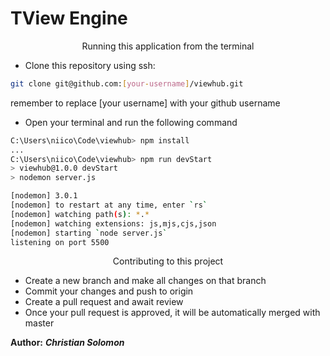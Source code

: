 # TView Engine

<center>Running this application from the terminal</center>

* Clone this repository using ssh:
```bash
git clone git@github.com:[your-username]/viewhub.git
```

<bold>remember to replace [your username] with your github username</bold>

*  Open your terminal and run the following command
```bash
C:\Users\niico\Code\viewhub> npm install
...
C:\Users\niico\Code\viewhub> npm run devStart
> viewhub@1.0.0 devStart
> nodemon server.js

[nodemon] 3.0.1
[nodemon] to restart at any time, enter `rs`
[nodemon] watching path(s): *.*
[nodemon] watching extensions: js,mjs,cjs,json
[nodemon] starting `node server.js`
listening on port 5500
```

<center>Contributing to this project</center>

* Create a new branch and make all changes on that branch
* Commit your changes and push to origin
* Create a pull request and await review
* Once your pull request is approved, it will be automatically merged with master

__Author:__ ***Christian Solomon***
